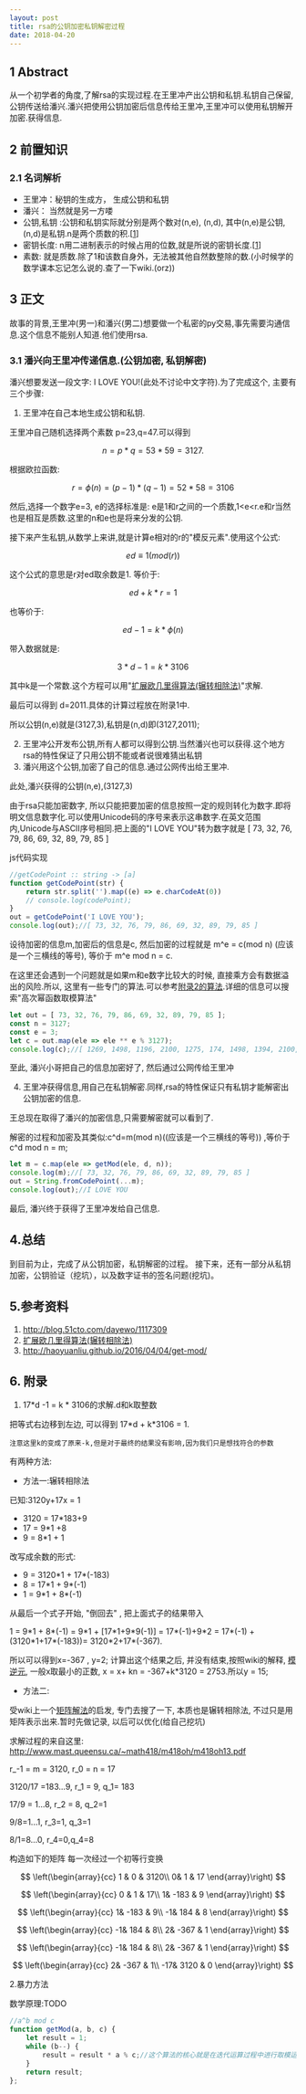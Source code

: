 ```yaml
---
layout: post
title: rsa的公钥加密私钥解密过程
date: 2018-04-20
---
```

<script type="text/javascript" async
  src="https://cdn.mathjax.org/mathjax/latest/MathJax.js?config=TeX-MML-AM_CHTML">
</script>

## 1 Abstract
从一个初学者的角度,了解rsa的实现过程.在王里冲产出公钥和私钥.私钥自己保留,公钥传送给潘兴.潘兴把使用公钥加密后信息传给王里冲,王里冲可以使用私钥解开加密.获得信息.

<!-- more -->

## 2 前置知识
### 2.1 名词解析
* 王里冲：秘钥的生成方， 生成公钥和私钥
* 潘兴： 当然就是另一方喽
* 公钥,私钥 :公钥和私钥实际就分别是两个数对(n,e), (n,d), 其中(n,e)是公钥,(n,d)是私钥.n是两个质数的积.[[1](http://blog.51cto.com/dayewo/1117309)]
* 密钥长度: n用二进制表示的时候占用的位数,就是所说的密钥长度.[[1](http://blog.51cto.com/dayewo/1117309)]
* 素数: 就是质数.除了1和该数自身外，无法被其他自然数整除的数.(小时候学的数学课本忘记怎么说的.查了一下wiki.(orz))

## 3 正文
故事的背景,王里冲(男一)和潘兴(男二)想要做一个私密的py交易,事先需要沟通信息.这个信息不能别人知道.他们使用rsa.

### 3.1 潘兴向王里冲传递信息.(公钥加密, 私钥解密)
潘兴想要发送一段文字: I LOVE YOU!(此处不讨论中文字符).为了完成这个, 主要有三个步骤:
1. 王里冲在自己本地生成公钥和私钥.
    
王里冲自己随机选择两个素数 p=23,q=47.可以得到

$$n=p*q=53*59=3127.$$

根据欧拉函数:

$$r=\phi(n)=(p-1)*(q-1)=52*58=3106$$

然后,选择一个数字e=3, e的选择标准是: e是1和r之间的一个质数,1<e<r.e和r当然也是相互是质数.这里的n和e也是将来分发的公钥.

接下来产生私钥,从数学上来讲,就是计算e相对的r的"模反元素".使用这个公式:

$$ed ≡ 1 (mod (r))$$

这个公式的意思是r对ed取余数是1.
等价于:

$$ed+k*r=1$$

也等价于:

$$ed-1 = k*\phi(n)$$

带入数据就是:

$$3*d -1 = k * 3106$$

其中k是一个常数.这个方程可以用"[扩展欧几里得算法(辗转相除法)](https://zh.wikipedia.org/wiki/%E6%89%A9%E5%B1%95%E6%AC%A7%E5%87%A0%E9%87%8C%E5%BE%97%E7%AE%97%E6%B3%95)"求解.

最后可以得到 d=2011.具体的计算过程放在附录1中.

所以公钥(n,e)就是(3127,3),私钥是(n,d)即(3127,2011);

2. 王里冲公开发布公钥,所有人都可以得到公钥.当然潘兴也可以获得.这个地方rsa的特性保证了只用公钥不能或者说很难猜出私钥
3. 潘兴用这个公钥,加密了自己的信息.通过公网传出给王里冲.

此处,潘兴获得的公钥(n,e),(3127,3)

由于rsa只能加密数字, 所以只能把要加密的信息按照一定的规则转化为数字.即将明文信息数字化.可以使用Unicode码的序号来表示这串数字.在英文范围内,Unicode与ASCII序号相同.把上面的"I LOVE YOU"转为数字就是 
[ 73, 32, 76, 79, 86, 69, 32, 89, 79, 85 ]

js代码实现
```javascript
//getCodePoint :: string -> [a]
function getCodePoint(str) {
    return str.split('').map((e) => e.charCodeAt(0))
    // console.log(codePoint);
}
out = getCodePoint('I LOVE YOU');
console.log(out);//[ 73, 32, 76, 79, 86, 69, 32, 89, 79, 85 ]
```

设待加密的信息m,加密后的信息是c, 然后加密的过程就是 m^e = c(mod n) (应该是一个三横线的等号), 等价于 m^e mod n = c.

在这里还会遇到一个问题就是如果m和e数字比较大的时候, 直接乘方会有数据溢出的风险.所以, 这里有一些专门的算法.可以参考[附录2的算法](http://haoyuanliu.github.io/2016/04/04/get-mod/).详细的信息可以搜索"高次幂函数取模算法"

```js
let out = [ 73, 32, 76, 79, 86, 69, 32, 89, 79, 85 ];
const n = 3127;
const e = 3;
let c = out.map(ele => ele ** e % 3127);
console.log(c);//[ 1269, 1498, 1196, 2100, 1275, 174, 1498, 1394, 2100, 1233 ]
```

至此, 潘兴小哥把自己的信息加密好了, 然后通过公网传给王里冲

4. 王里冲获得信息,用自己在私钥解密.同样,rsa的特性保证只有私钥才能解密出公钥加密的信息.

王总现在取得了潘兴的加密信息,只需要解密就可以看到了.

解密的过程和加密及其类似:c^d=m(mod n)((应该是一个三横线的等号))
,等价于 c^d mod n = m;

```js
let m = c.map(ele => getMod(ele, d, n));
console.log(m);//[ 73, 32, 76, 79, 86, 69, 32, 89, 79, 85 ]
out = String.fromCodePoint(...m);
console.log(out);//I LOVE YOU
```
最后, 潘兴终于获得了王里冲发给自己信息.

## 4.总结
到目前为止，完成了从公钥加密，私钥解密的过程。 接下来，还有一部分从私钥加密，公钥验证（挖坑），以及数字证书的签名问题(挖坑)。

## 5.参考资料
1. http://blog.51cto.com/dayewo/1117309
2. [扩展欧几里得算法(辗转相除法)](https://zh.wikipedia.org/wiki/%E6%89%A9%E5%B1%95%E6%AC%A7%E5%87%A0%E9%87%8C%E5%BE%97%E7%AE%97%E6%B3%95)
3. http://haoyuanliu.github.io/2016/04/04/get-mod/

## 6. 附录

1.  17*d -1 = k * 3106的求解.d和k取整数

把等式右边移到左边, 可以得到 17\*d + k\*3106 = 1.
    
    注意这里k的变成了原来-k,但是对于最终的结果没有影响,因为我们只是想找符合的参数

有两种方法:
* 方法一:辗转相除法

已知:3120y+17x = 1
* 3120 = 17*183+9
* 17 = 9*1 +8
* 9 = 8*1 + 1

改写成余数的形式:

* 9 = 3120*1 + 17\*(-183)
* 8 = 17*1 + 9\*(-1)
* 1 = 9*1 + 8\*(-1)

从最后一个式子开始, "倒回去" , 把上面式子的结果带入

 1 = 9\*1 + 8\*(-1) =  9\*1 + [17\*1+9\*9(-1)]
= 17\*(-1)+9*2 = 17\*(-1) + (3120\*1+17\*(-183))=
3120\*2+17\*(-367).

所以可以得到x=-367 , y=2;
计算出这个结果之后, 并没有结束,按照wiki的解释, [模逆元](https://zh.wikipedia.org/wiki/%E6%A8%A1%E5%8F%8D%E5%85%83%E7%B4%A0), 一般x取最小的正数, x = x+ kn = -367+k*3120 = 2753.所以y = 15;

* 方法二: 

受wiki上一个[矩阵解法](https://zh.wikipedia.org/wiki/%E6%89%A9%E5%B1%95%E6%AC%A7%E5%87%A0%E9%87%8C%E5%BE%97%E7%AE%97%E6%B3%95)的启发, 专门去搜了一下, 本质也是辗转相除法, 不过只是用矩阵表示出来.暂时先做记录, 以后可以优化(给自己挖坑)

求解过程的来自这里: http://www.mast.queensu.ca/~math418/m418oh/m418oh13.pdf

r_-1 = m = 3120, r_0 = n = 17

3120/17 =183...9, r_1 = 9, q_1= 183

17/9 = 1...8, r_2 = 8, q_2=1

9/8=1...1, r_3=1, q_3=1

8/1=8...0, r_4=0,q_4=8

构造如下的矩阵
每一次经过一个初等行变换

$$
\left(\begin{array}{cc} 
1 & 0 & 3120\\
0& 1 & 17
\end{array}\right)
$$ 

$$
\left(\begin{array}{cc} 
0 & 1 & 17\\
1& -183 & 9
\end{array}\right)
$$ 

$$
\left(\begin{array}{cc} 
1& -183 & 9\\
-1& 184 & 8
\end{array}\right)
$$ 

$$
\left(\begin{array}{cc} 
-1& 184 & 8\\
2& -367 & 1
\end{array}\right)
$$ 

$$
\left(\begin{array}{cc} 
-1& 184 & 8\\
2& -367 & 1
\end{array}\right)
$$ 

$$
\left(\begin{array}{cc} 
2& -367 & 1\\
-17& 3120 & 0
\end{array}\right)
$$ 

2.暴力方法

数学原理:TODO

```js
//a^b mod c
function getMod(a, b, c) {
    let result = 1;
    while (b--) {
        result = result * a % c;//这个算法的核心就是在迭代运算过程中进行取模运算
    }
    return result;
};
```